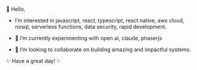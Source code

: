 👋 Hello,

- I’m interested in javascript, react, typescript, react native, aws cloud, nosql, serverless functions, data security, rapid development. 

- 🌱 I’m currently experimenting with open ai, claude, phaserjs 

- 💞️ I’m looking to collaborate on building amazing and impactful systems.

✨ Have a great day! ✨

